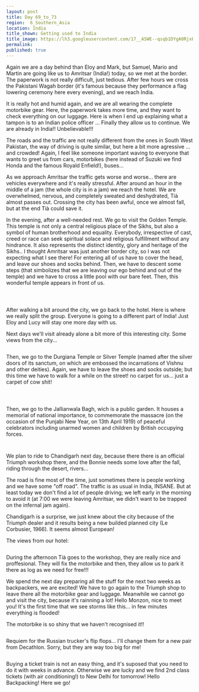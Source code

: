 ```yaml
---
layout: post
title: Day 69_to_73
region:  6_Southern_Asia
location: India
title_shown: Getting used to India
title_image: https://lh3.googleusercontent.com/17__A5WE--qsqb1DYgA0RjxPO9Zisi-DQomQPKOGPnrvwwg82nLGDQ5b8PTQwrDjEH2ZLTTaKluz_v40cYfGIIbia59yciaC2dUBFdKfjHKTB48y-D2H6awqcX6CNvbXeqFJnUCAfk9DjPcKr1j-EaMtAcOE2gDAUVqrZiTus_7p_pU-rv0IMZmOXj-dN62eSJQweHUwHgXw5BWTG80f3ImNgd7-rZFqEV9HTmDjqo7YTtGt4WRsTPlz8jzkH0EBwkMrJUFaXuGmEjoGwuwk5eY8jt14c9YwNcDz7LRlNHqA67Ccg1FImYSk_85lTMnNE4qGAxeu72Elo1fl0yQGjuZaBFkfWNbHodcXDMarctxqEiOAXf4HWX57feGaQU_mCuY46gIoYXMlJjsfowx1l7NWEtTTUs0xqI8G1JjMpywHqI2DKy-vyH4J01qdziE5JNCrLNQLvn-mVuChwOBUxtW35LOw6xOMZb-hN3invnqGPmx_iq-GoeMeyIRipnNNkm0lAlnZ5poqwLPI1GKhbDQups7MBT61C7Wmw_nevAMBFuLU_i4f8VEKcQYgloQ5Gyqln0gknwKdZd5iwN5jG6i5gAUBIR59FAxImsgdbRQahgUPW56wD0PGdSmOaG0xd4DImBSuwrFc1iCk1u5CE8DlsIhTy78SQPCD07Xb5Z7RTc5I5WQXEdONiQ6eYGKfTHd9pdAEU_1j5FB07C0=w836-h627-no 
permalink: 
published: true
---
```


Again we are a day behind than Eloy and Mark, but Samuel, Mario and Martin are going like us to Amritsar (India!) today, so we met at the border. The paperwork is not really difficult, just tedious. After few hours we cross the Pakistani Wagah border (it's famous because they performance a flag lowering ceremony here every evening), and we reach India.

It is really hot and humid again, and we are all wearing the complete motorbike gear. Here, the paperwork takes more time, and they want to check everything on our luggage. Here is when I end up explaining what a tampon is to an Indian police officer ... Finally they allow us to continue. We are already in India!! Unbelievable!!!

The roads and the traffic are not really different from the ones in South West Pakistan, the way of driving is quite similar, but here a bit more agressive ... and crowded! Again, I feel like someone important waving to everyone that wants to greet us from cars, motorbikes (here instead of Suzuki we find Honda and the famous Royald Enfield!), buses...

As we approach Amritsar the traffic gets worse and worse... there are vehicles everywhere and it's really stressful. After around an hour in the middle of a jam (the whole city is in a jam) we reach the hotel. We are overwhelmed, nervous, and completely sweated and deshydrated, Tià almost passes out. Crossing the city has been awful, once we almost fall, but at the end Tià could save it.

In the evening, after a well-needed rest. We go to visit the Golden Temple. This temple is not only a central religious place of the Sikhs, but also a symbol of human brotherhood and equality. Everybody, irrespective of cast, creed or race can seek spiritual solace and religious fulfillment without any hindrance. It also represents the distinct identity, glory and heritage of the Sikhs.. I thought Amritsar was just another border city, so I was not expecting what I see there! For entering all of us have to cover the head, and leave our shoes and socks behind. Then, we have to descent some steps (that simbolizes that we are leaving our ego behind and out of the temple) and we have to cross a little pool with our bare feet. Then, this wonderful temple appears in front of us.

<p><a
href="https://lh3.googleusercontent.com/IS0a-Ehe-9_CHfHnEKaX4M7lQg5WK2_3NuuFCyC1a_KGVapFaQaV0yo8pg2OYMNHeFkNtn_ga-5QkKhJhajIQqHxBbaCsUkfbKZDsiWJWlH4R4DF9R2vYj3-lWTMeF3aLY71QqRN_9bJfzW1DnWBI3uaf801Mh7VcMr8eV5qs6BhCE_UU7C-Zur24f7vCv_Oz3qKcScQtb9n2sJRY55SaEN0v7S7XTFdqUoI-A5EqERnEqwR0vWDbbXLsaxClW3voKodCEaTMUquMdNTySgXHFRbwon8DZ_Mr89wUcZAsmXh8PqLwQZXyMJgy21r64nzBazuBfvtkjvBP0KZdF1hX7QsTCLeOGdt8xoTA44eRtx6WZYBQzuCLVgi846kTMoD495H73IZWs77aEGtnTu8kWWolaZapKvae8QAWqw59QQf0Gko5jDE9IFdCwYfVZ6cdJcJDtoiuGO8xhcfley9FrSetVdR53QbrcgJpvE5LTLZ3kgMZgY7BivCUhnkReGOXUj5GOratqrLKhFUvX_YJbZK6ago8PCM550D0ko4MSogTr2Mc3EY2Un_77X-ZeiRBn11Zt-cVPf1C_fQMJhDlApwa6a8uJfNn28suK1jBlXT6WXlEdSTWXUPT9UNAONZm003YoW8nkQCuNvgGkVpiTPIs5pJP7QOT7dKazTCMSBjG8WLdLT0exAwBw=w1043-h782-no"><img 
src="https://lh3.googleusercontent.com/IS0a-Ehe-9_CHfHnEKaX4M7lQg5WK2_3NuuFCyC1a_KGVapFaQaV0yo8pg2OYMNHeFkNtn_ga-5QkKhJhajIQqHxBbaCsUkfbKZDsiWJWlH4R4DF9R2vYj3-lWTMeF3aLY71QqRN_9bJfzW1DnWBI3uaf801Mh7VcMr8eV5qs6BhCE_UU7C-Zur24f7vCv_Oz3qKcScQtb9n2sJRY55SaEN0v7S7XTFdqUoI-A5EqERnEqwR0vWDbbXLsaxClW3voKodCEaTMUquMdNTySgXHFRbwon8DZ_Mr89wUcZAsmXh8PqLwQZXyMJgy21r64nzBazuBfvtkjvBP0KZdF1hX7QsTCLeOGdt8xoTA44eRtx6WZYBQzuCLVgi846kTMoD495H73IZWs77aEGtnTu8kWWolaZapKvae8QAWqw59QQf0Gko5jDE9IFdCwYfVZ6cdJcJDtoiuGO8xhcfley9FrSetVdR53QbrcgJpvE5LTLZ3kgMZgY7BivCUhnkReGOXUj5GOratqrLKhFUvX_YJbZK6ago8PCM550D0ko4MSogTr2Mc3EY2Un_77X-ZeiRBn11Zt-cVPf1C_fQMJhDlApwa6a8uJfNn28suK1jBlXT6WXlEdSTWXUPT9UNAONZm003YoW8nkQCuNvgGkVpiTPIs5pJP7QOT7dKazTCMSBjG8WLdLT0exAwBw=w1043-h782-no" class="oversize" alt=""></a></p>

<p><a
href="https://lh3.googleusercontent.com/6K11Z-VM4ft9qjxzq0DRpNHfszmuRh6MRy8S4rPw-FHaeEDpHay2moVM82_8XE2iMLjcsOsZ0TFkSPWqE3XnEAfEAjM_nDIVSOsIr-DZM0EOBzA8VapOkHd5Sk2xsVRwtv6DbvsgxscFchQn4UxCcr1jqRa7D_HfGbwiNH5JKIKMP7HCrymLK2e3yQ0x-K7hEvVWW8D2JMVfqSS-2OlJFwYQisN1zNPRBSyvmTVfjYfD1NDTVp4axwEsvhvnwnycMcurGyKZ2WCjccDBAxiaSXQ3YZcVwIgGxrc2fcauBu83DvWp-ubRBvE4NFzJYT5kkP6HrBnKipyyQ6Jfp3LmhgOIbTGSl8lKoFJRd32JvVVhXtrgZ5wFbiQPTKodarFz0YUTzIkP88O9oM1FKPgu-K6P3dv2TLwKcLSpa8iqT65FrZxLqkkRpqePYhFxRN9PG9qph2ZarfIInnDkqR9lEZv-Z7W_anjnFzJeKvuR-qVZNYl2IiF9w-usu94ZlrFqvDQV0R_0s_CkIl08GzPsnyopjhjhpncVON-wvagBajRzCn_umwd5yrXG6fLYzriUrJh92hmL9xwjxddBsgKpRIzhcc6YlSbngeOJEhy4M3Qq37deEK2B7ECRi26og8jQ4m-eb45KNPgcx_nQfQdv-CvN6fPmkXCI4mtAbj7PNJzVuZlx59dKb7RZxg=w835-h626-no"><img 
src="https://lh3.googleusercontent.com/6K11Z-VM4ft9qjxzq0DRpNHfszmuRh6MRy8S4rPw-FHaeEDpHay2moVM82_8XE2iMLjcsOsZ0TFkSPWqE3XnEAfEAjM_nDIVSOsIr-DZM0EOBzA8VapOkHd5Sk2xsVRwtv6DbvsgxscFchQn4UxCcr1jqRa7D_HfGbwiNH5JKIKMP7HCrymLK2e3yQ0x-K7hEvVWW8D2JMVfqSS-2OlJFwYQisN1zNPRBSyvmTVfjYfD1NDTVp4axwEsvhvnwnycMcurGyKZ2WCjccDBAxiaSXQ3YZcVwIgGxrc2fcauBu83DvWp-ubRBvE4NFzJYT5kkP6HrBnKipyyQ6Jfp3LmhgOIbTGSl8lKoFJRd32JvVVhXtrgZ5wFbiQPTKodarFz0YUTzIkP88O9oM1FKPgu-K6P3dv2TLwKcLSpa8iqT65FrZxLqkkRpqePYhFxRN9PG9qph2ZarfIInnDkqR9lEZv-Z7W_anjnFzJeKvuR-qVZNYl2IiF9w-usu94ZlrFqvDQV0R_0s_CkIl08GzPsnyopjhjhpncVON-wvagBajRzCn_umwd5yrXG6fLYzriUrJh92hmL9xwjxddBsgKpRIzhcc6YlSbngeOJEhy4M3Qq37deEK2B7ECRi26og8jQ4m-eb45KNPgcx_nQfQdv-CvN6fPmkXCI4mtAbj7PNJzVuZlx59dKb7RZxg=w835-h626-no" class="oversize" alt=""></a></p>

<p><a
href="https://lh3.googleusercontent.com/j_paC3pvNZV3MBjaNQiFjM74bNQ1klzB8ANKA3S-ymuLUm_F5zxpGcuC2NIhovfRMzKOlAdJAlGmUWYdZqoD9GlSTm20zK_3q61v776k7z-1kWNeIrMGNn5jl8n9cKvZc0cDbpw78EVP_6ThtRpHOD8Jdg2nqyAHrNxTGe78oDrCOKE_ER8o8lJBTTLzwETBN6kPVLvC0ge4qEFStA3PVzoo7FQ6ogvhx_9FIC81NsSzEAGwXILySrAo3Eso4uhIbuP0NtNocupS4dwZulbMo6u31HuVPPWg5xzSzrZyku2MBvWvQ34uaq3UnOvf4bzm2FEhqfopHPi6iXdl2vOVD_8CmoY7vo-eEBXT5PUTV4p2TWljYeP6gZLaATP9h1F2Qu9UmAGrq0h1bfJL7kFZp5kXVRUfZ0PENYx00Rl5QBAYjx9L7naOhanHFmeVoOJEgxgJYtD2e2LfiCjSPLBzq0w1JYyZ8GVK-foTFfmYTWACPekZAd-b8MQhSoPE0ErLeOOwfpLw3e0KXJU5prg4Y0319QPTT_Z1K_dPf7r6j9Pjtb3D7TDNcw1kXDNrDSk4KdK65W6GxnvmeIx4cTzJ5JoNO7dtkG2YfFmbUSDiOyyxUDLN2-cPdGJyXneCq1R-eUkTBXh9BvDT_CxHw5yUaAwOFZp-ejrLv2qLIGNljXt355Nb6fJyF2j54w=w1044-h783-no"><img 
src="https://lh3.googleusercontent.com/j_paC3pvNZV3MBjaNQiFjM74bNQ1klzB8ANKA3S-ymuLUm_F5zxpGcuC2NIhovfRMzKOlAdJAlGmUWYdZqoD9GlSTm20zK_3q61v776k7z-1kWNeIrMGNn5jl8n9cKvZc0cDbpw78EVP_6ThtRpHOD8Jdg2nqyAHrNxTGe78oDrCOKE_ER8o8lJBTTLzwETBN6kPVLvC0ge4qEFStA3PVzoo7FQ6ogvhx_9FIC81NsSzEAGwXILySrAo3Eso4uhIbuP0NtNocupS4dwZulbMo6u31HuVPPWg5xzSzrZyku2MBvWvQ34uaq3UnOvf4bzm2FEhqfopHPi6iXdl2vOVD_8CmoY7vo-eEBXT5PUTV4p2TWljYeP6gZLaATP9h1F2Qu9UmAGrq0h1bfJL7kFZp5kXVRUfZ0PENYx00Rl5QBAYjx9L7naOhanHFmeVoOJEgxgJYtD2e2LfiCjSPLBzq0w1JYyZ8GVK-foTFfmYTWACPekZAd-b8MQhSoPE0ErLeOOwfpLw3e0KXJU5prg4Y0319QPTT_Z1K_dPf7r6j9Pjtb3D7TDNcw1kXDNrDSk4KdK65W6GxnvmeIx4cTzJ5JoNO7dtkG2YfFmbUSDiOyyxUDLN2-cPdGJyXneCq1R-eUkTBXh9BvDT_CxHw5yUaAwOFZp-ejrLv2qLIGNljXt355Nb6fJyF2j54w=w1044-h783-no" class="oversize" alt=""></a></p>

After walking a bit around the city, we go back to the hotel. Here is where we really split the group. Everyone is going to a different part of India! Just Eloy and Lucy will stay one more day with us.

Next days we'll visit already alone a bit more of this interesting city. Some views from the city...

<p><a
href="https://lh3.googleusercontent.com/u1l7ux5giDB-ZRORtU1LZy0g_kzCvCRNZrrY3snZYJdrXYkAV4frcVAYS7oaWZ56RKYV5XK1Zk5ThQq9-MhkLVGxR1OEOEd0atwV7hLkPJQ0F7-3ncCgReCjGbpRN4RFd6MQRZ73hvtjCpqtMLMhoxG13D1bjZHgni5N1vzeuozjnGrpjfA3-StZHD9xPUBnZO5wx1GNxiu6OTAACcCYK6EfWNHVMungXBGaC6P6Hq4NhtfGbg2gYoeiuoKYN1FhUs9lVITvtFCpAYBASRW_DOD4jJtkkqpfpTCW8QAqfhzqDDRr3B9dTc_9-pMI5BZMmgSr8p4RyYr_ArFno8yH79wpdrrql9wX0v-PM_Qfo_uRfni35zpkOmvKNar-knDQnCM2pU0EbmiNVq730IyPoEsuytKTy5E49mD1i58UU_hd--0iPIE7iNxx0wFZlxj2fV2yoei6ryJdORez7anLhbI1nnIOuV3Za9Aeo-ri8tZ9CTo5SfeQv03qhPfGzGWv4IZpIamwKN4ZY6ipj9BHBWmUIWu_Gv4r5aEvUfXLgMaax2BDtHMJW0Xpkeqq3LI3mGw0DkF6PYXRdjQnc8VbityBUYbsthc5JoYP0loDGSSanoQAtgwpVV3HoHHYMkKJ7NScF7x-9B43ut3tTeTR8BIZqiggqQEsoHmdOAONvwfgXFuRg4hAueDUfA=w835-h626-no"><img 
src="https://lh3.googleusercontent.com/u1l7ux5giDB-ZRORtU1LZy0g_kzCvCRNZrrY3snZYJdrXYkAV4frcVAYS7oaWZ56RKYV5XK1Zk5ThQq9-MhkLVGxR1OEOEd0atwV7hLkPJQ0F7-3ncCgReCjGbpRN4RFd6MQRZ73hvtjCpqtMLMhoxG13D1bjZHgni5N1vzeuozjnGrpjfA3-StZHD9xPUBnZO5wx1GNxiu6OTAACcCYK6EfWNHVMungXBGaC6P6Hq4NhtfGbg2gYoeiuoKYN1FhUs9lVITvtFCpAYBASRW_DOD4jJtkkqpfpTCW8QAqfhzqDDRr3B9dTc_9-pMI5BZMmgSr8p4RyYr_ArFno8yH79wpdrrql9wX0v-PM_Qfo_uRfni35zpkOmvKNar-knDQnCM2pU0EbmiNVq730IyPoEsuytKTy5E49mD1i58UU_hd--0iPIE7iNxx0wFZlxj2fV2yoei6ryJdORez7anLhbI1nnIOuV3Za9Aeo-ri8tZ9CTo5SfeQv03qhPfGzGWv4IZpIamwKN4ZY6ipj9BHBWmUIWu_Gv4r5aEvUfXLgMaax2BDtHMJW0Xpkeqq3LI3mGw0DkF6PYXRdjQnc8VbityBUYbsthc5JoYP0loDGSSanoQAtgwpVV3HoHHYMkKJ7NScF7x-9B43ut3tTeTR8BIZqiggqQEsoHmdOAONvwfgXFuRg4hAueDUfA=w835-h626-no" class="oversize" alt=""></a></p>


Then, we go to the Durgiana Temple or Silver Temple (named after the silver doors of its sanctum, on which are embossed the incarnations of Vishnu and other deities). Again, we have to leave the shoes and socks outside; but this time we have to walk for a while on the street! no carpet for us... just a carpet of cow shit!

<p><a
href="https://lh3.googleusercontent.com/wdYtVo91SeBHbFvcAb1-OURpHrxm-_iHZqTMB_2MTFvxemQPqNnt2j5Qif5DTxgDrZeheNSiNzfG8mZ2WIGg1BUlusarBt1Fomvl8NIgZ5LLK3uNr6rjdy1F4zLdbTc14GGEiXczWs68--_5CBbYpaNQuUO_3pxf9YC8tc6dfphzALy-x5OA73HsMIw51f3_Zs87VxcpdaJmCVDy8FRr0i_erK04nD-BBW35fIil3mKt8AbV1mYEt3-eZsy3GhcKC6qgDc7x1A7odoNCJ73Qf9CzGrXr3hbqljJlW5huMO56Nv9fDsHcONLg9YjLJbQqcrICJm12Skz-vp8Vxv3yQLR8gbtpg6rK8-ci_j6s00zB4KKO-XHt9CklCoM_OFG1nDyZVPcn-B62NsXumeVmFeAhoUWGjCHgqROPcPrSznckJakyfcTB8DJwr8iRy2g4EJNcRaoqy51LcREsG4lM4qyRzv8H7JF0jh6JiILkIgd_EBBtdKvcLOehR5bCNvPbZAmudrOoNiGT2MJzW8nibpZ3uxZwH6nmEmtc2CL7oBUxXY475ui_ng8KhgZfJVgwIPz7Lia3AT0hCeXdxB4bBz9f34qNW3N0FDxDFDH0TuAw6d_C2AWAVjaywBOTjBWtQ85FEFgTCCQrhBraFmNtfq7n4Cd4bGki5w0J353i8CNlUO0Io0ZlW_X5vA=w1044-h783-no"><img 
src="https://lh3.googleusercontent.com/wdYtVo91SeBHbFvcAb1-OURpHrxm-_iHZqTMB_2MTFvxemQPqNnt2j5Qif5DTxgDrZeheNSiNzfG8mZ2WIGg1BUlusarBt1Fomvl8NIgZ5LLK3uNr6rjdy1F4zLdbTc14GGEiXczWs68--_5CBbYpaNQuUO_3pxf9YC8tc6dfphzALy-x5OA73HsMIw51f3_Zs87VxcpdaJmCVDy8FRr0i_erK04nD-BBW35fIil3mKt8AbV1mYEt3-eZsy3GhcKC6qgDc7x1A7odoNCJ73Qf9CzGrXr3hbqljJlW5huMO56Nv9fDsHcONLg9YjLJbQqcrICJm12Skz-vp8Vxv3yQLR8gbtpg6rK8-ci_j6s00zB4KKO-XHt9CklCoM_OFG1nDyZVPcn-B62NsXumeVmFeAhoUWGjCHgqROPcPrSznckJakyfcTB8DJwr8iRy2g4EJNcRaoqy51LcREsG4lM4qyRzv8H7JF0jh6JiILkIgd_EBBtdKvcLOehR5bCNvPbZAmudrOoNiGT2MJzW8nibpZ3uxZwH6nmEmtc2CL7oBUxXY475ui_ng8KhgZfJVgwIPz7Lia3AT0hCeXdxB4bBz9f34qNW3N0FDxDFDH0TuAw6d_C2AWAVjaywBOTjBWtQ85FEFgTCCQrhBraFmNtfq7n4Cd4bGki5w0J353i8CNlUO0Io0ZlW_X5vA=w1044-h783-no" class="oversize" alt=""></a></p>

<p><a
href="https://lh3.googleusercontent.com/aEWxZE5rygCz3bNWy6M51AS2Q2sfYezdg9voip6E7vQD34opv-G8eN3SCuXzSe0mSDE80IdWTQl7cqc8wgZwCUXyMfHUUIDhKKMAGU5DIBf8TeIy_B_QTdA-N-HN6GsIKDSLRU1jlhPq14DTJDztNGKiDa4GTZMp9N9LK65gIH_Us1iYHdixptfbqnFjL9bfc-xkbZAGwWl94YEbNxTFj_wqAGxmP2gCMHIjkakcz4bQPaNuupiyDz3Et5wov61kNSgU_aQaz0nZP6kzqd4zwNFX1yWQYQKSu9Y6zGmF_WJgiEDQlwUgY5Nw65brjWVnlb1kZeQpr5oCPGJfJIX2RmNF_4Q6YO6OtU1v6BmNsmDie5_uIAYyouXA1FPS0vfDOrqFe0dpuJZAvMibP9yyvsRBZZJ8afuV5AWcH_bZeuvVDOUkcwowYLL13-vtBrkRw6gj8e_vScjhPzLIHCV_gbdVfMtA21R-XcjXHOb9CJ8nQ0ZaCScmsDsicGnOlVM4G9nhKDeQWR-D0QXPoHCIgvzxU5OXVDSWGikiW2hTjYw5pknorQPz0-hGEvxB5nKDr_N89jKg1adN7tYtUkgMz4hJHL7e240PRHHIF1X5VUT6ZYK0fBWx7Tt9sxj-OFIX5cApQfxmkOsVSTEgCFTX5Spy_yXSMZEB_Dmn-YuvOwWSxi534n8MUr3Gtw=w1044-h783-no"><img 
src="https://lh3.googleusercontent.com/aEWxZE5rygCz3bNWy6M51AS2Q2sfYezdg9voip6E7vQD34opv-G8eN3SCuXzSe0mSDE80IdWTQl7cqc8wgZwCUXyMfHUUIDhKKMAGU5DIBf8TeIy_B_QTdA-N-HN6GsIKDSLRU1jlhPq14DTJDztNGKiDa4GTZMp9N9LK65gIH_Us1iYHdixptfbqnFjL9bfc-xkbZAGwWl94YEbNxTFj_wqAGxmP2gCMHIjkakcz4bQPaNuupiyDz3Et5wov61kNSgU_aQaz0nZP6kzqd4zwNFX1yWQYQKSu9Y6zGmF_WJgiEDQlwUgY5Nw65brjWVnlb1kZeQpr5oCPGJfJIX2RmNF_4Q6YO6OtU1v6BmNsmDie5_uIAYyouXA1FPS0vfDOrqFe0dpuJZAvMibP9yyvsRBZZJ8afuV5AWcH_bZeuvVDOUkcwowYLL13-vtBrkRw6gj8e_vScjhPzLIHCV_gbdVfMtA21R-XcjXHOb9CJ8nQ0ZaCScmsDsicGnOlVM4G9nhKDeQWR-D0QXPoHCIgvzxU5OXVDSWGikiW2hTjYw5pknorQPz0-hGEvxB5nKDr_N89jKg1adN7tYtUkgMz4hJHL7e240PRHHIF1X5VUT6ZYK0fBWx7Tt9sxj-OFIX5cApQfxmkOsVSTEgCFTX5Spy_yXSMZEB_Dmn-YuvOwWSxi534n8MUr3Gtw=w1044-h783-no" class="oversize" alt=""></a></p>

<p><a
href="https://lh3.googleusercontent.com/9MwVEnjRa_8fqbVoPrkPjbZO1w9JkFWeQ4jPzrHVl_FQDP_2eOkZtYka1UL9Z9MF_CAUd2ArvGEZDoMxZRD2_4mVoZZQg-bxnjE4riuPxYTZa1HD0pvrF5vcp6z8mHNszsZe7mDEBCmHi_TCt2vdjfRTxCnmqMIc4Mh5x0EhhHHMEwtoEMHhiX4paF8NEjdWbzSHZSV84iboaVXku-FgmXWUJrO-omKz_MVVA2JfrgWwtjVYsMbSCHuoiroZCGCzgOAZwOXpg2SFqqjYqThbMEhJBWcr8uuimF6dKFEw293ml_HrWvv---EICYnbEXE9DpdQUokbkGZ3gaY-MA7fiwPhZrcaoAZxhnogB_eaRpnakVvFO_KT-8Jmmfe7MVHq6-JkfXwoP5qdfXTqPHv8TModv9aVDKc0p2ByCY8whjgNHUd9C7c1GDmlkLUarySDFlBfgJ0YgNi2Ejr7GYRO9a8tJSNM9ddqjuDnB5pB3YOuMEWf5aYDL6ahH82nCdezJ8mhCbPCZMl6UcHCk5QC2RxLQ-vj7oge7RYiyv-W8R-CCE72_wbTOkn174yQcoWCU-QQRnAPkTNQAUZE8eoTyBFMnIFkurwQI8x2KDv1b6EraZNA4d5hJQo9ARuAFS48Qsn5HWerkl3L5xpNd8IRZ2yjU6KxcjF_nbln0-ZN-HpSDppKgpIUAcdvGw=w587-h782-no"><img 
src="https://lh3.googleusercontent.com/9MwVEnjRa_8fqbVoPrkPjbZO1w9JkFWeQ4jPzrHVl_FQDP_2eOkZtYka1UL9Z9MF_CAUd2ArvGEZDoMxZRD2_4mVoZZQg-bxnjE4riuPxYTZa1HD0pvrF5vcp6z8mHNszsZe7mDEBCmHi_TCt2vdjfRTxCnmqMIc4Mh5x0EhhHHMEwtoEMHhiX4paF8NEjdWbzSHZSV84iboaVXku-FgmXWUJrO-omKz_MVVA2JfrgWwtjVYsMbSCHuoiroZCGCzgOAZwOXpg2SFqqjYqThbMEhJBWcr8uuimF6dKFEw293ml_HrWvv---EICYnbEXE9DpdQUokbkGZ3gaY-MA7fiwPhZrcaoAZxhnogB_eaRpnakVvFO_KT-8Jmmfe7MVHq6-JkfXwoP5qdfXTqPHv8TModv9aVDKc0p2ByCY8whjgNHUd9C7c1GDmlkLUarySDFlBfgJ0YgNi2Ejr7GYRO9a8tJSNM9ddqjuDnB5pB3YOuMEWf5aYDL6ahH82nCdezJ8mhCbPCZMl6UcHCk5QC2RxLQ-vj7oge7RYiyv-W8R-CCE72_wbTOkn174yQcoWCU-QQRnAPkTNQAUZE8eoTyBFMnIFkurwQI8x2KDv1b6EraZNA4d5hJQo9ARuAFS48Qsn5HWerkl3L5xpNd8IRZ2yjU6KxcjF_nbln0-ZN-HpSDppKgpIUAcdvGw=w587-h782-no" class="oversize" alt=""></a></p>

Then, we go to the Jallianwala Bagh, wich is a public garden. It houses a memorial of national importance, to commemorate the massacre (on the occasion of the Punjabi New Year, on 13th April 1919) of peaceful celebrators including unarmed women and children by British occupying forces.

<p><a
href="https://lh3.googleusercontent.com/TIgYR3rftR4647BwJEmvfw-iy9OP_gZ2_Y2vzti1DxdMnfRnFGDXMe-eY-Huxg7ohtrwzEzwxSLdDeEFCmeyKnbVRvdmoKJmi46IinNpUDWtub3YTQUViqDoSH1JtUVK_tG99d3RkeJOekxCsu97OuBMHsL24C7HYNzFuVyZ4st1RQSisg2rdoEKqi_wCgltbrdWueRnaB56DqvRiSJyzstGPZ9iPfPuipooczBa2kOsHBL-Gu8iximzjxhW-1GtTRxBRBwgv4tCHbx1OMV_btkZ9h71JT260dmQMQPIiRdEfjo9wagddEBZ0D2jklzsa5n5--KJkrLfvhqCwgJMuZuStHhnPMG7gMSj9JzLrSdV4bK07UtoK15PM0NmNBzMp3IP8uG9QXUEAvwe54XBjjVesk62cFF_fZdlKcUgjyKDJx-gFz0ThonibkisvV4dv_HratlT7qq2tcBbm5Vld0UnXUHhj5aVaJJTMh4lMO6yN2HC9hiT89_ScajVvN8UMduRrZoxTCbpjxWl-kAjtMFpofuZYN6S-pZanJCvbtd4n8yc47_d0zFxwGtsN7-gprszbpkMxPXY-4c1Dj6b4Gh7ZVHailubDM9StklU1O6r1FQLQtN54JmH9pUV2dxsPPKMD3h7TtGCJBBd2LJ1Yg39qW6C6tjqRE90vKb-wWxV1-EskfPNbqfsMQ=w835-h626-no"><img 
src="https://lh3.googleusercontent.com/TIgYR3rftR4647BwJEmvfw-iy9OP_gZ2_Y2vzti1DxdMnfRnFGDXMe-eY-Huxg7ohtrwzEzwxSLdDeEFCmeyKnbVRvdmoKJmi46IinNpUDWtub3YTQUViqDoSH1JtUVK_tG99d3RkeJOekxCsu97OuBMHsL24C7HYNzFuVyZ4st1RQSisg2rdoEKqi_wCgltbrdWueRnaB56DqvRiSJyzstGPZ9iPfPuipooczBa2kOsHBL-Gu8iximzjxhW-1GtTRxBRBwgv4tCHbx1OMV_btkZ9h71JT260dmQMQPIiRdEfjo9wagddEBZ0D2jklzsa5n5--KJkrLfvhqCwgJMuZuStHhnPMG7gMSj9JzLrSdV4bK07UtoK15PM0NmNBzMp3IP8uG9QXUEAvwe54XBjjVesk62cFF_fZdlKcUgjyKDJx-gFz0ThonibkisvV4dv_HratlT7qq2tcBbm5Vld0UnXUHhj5aVaJJTMh4lMO6yN2HC9hiT89_ScajVvN8UMduRrZoxTCbpjxWl-kAjtMFpofuZYN6S-pZanJCvbtd4n8yc47_d0zFxwGtsN7-gprszbpkMxPXY-4c1Dj6b4Gh7ZVHailubDM9StklU1O6r1FQLQtN54JmH9pUV2dxsPPKMD3h7TtGCJBBd2LJ1Yg39qW6C6tjqRE90vKb-wWxV1-EskfPNbqfsMQ=w835-h626-no" class="oversize" alt=""></a></p>

<p><a
href="https://lh3.googleusercontent.com/iP5RHNQFO9k2g6H5NP2jO6exD4SHy9tcw7OJ9nmTXUyKljX278BNyScNZ5VaPCQlBCQTxKYU2XVpLr93R9KufOM8nKV0ohcj6PI_BTriCWYIULNqwaslYJ8SZKDhpsyWiWnMFXheYVAWcpGVjUjbPeHXpXlUsqqeiEMe09TuYSK-jrhG6adshyQRumlkRsgNy1g6HPAKBfx6K0qqA688P1f8UBg-w93O_PEv0gbXFGHyOwFiOKIoejhv8lr4k5l5dx3QYxc89iLiHelk2ecVEcTlJdcd9iv6vcTyamZspECmv-lVjpGyimftuYSWF80I_Do-M7SkjLzqsAZz9kURDXxsf-b6--IhKNuFYs6dVzbHe5cOZ6Cytb5uL8445DMnD_7xLdhaf3CQucaaxuwnocCZU5ra7MTzbCLDRK76mlkwCHJ-a-jycWWJe5z1Te0x-fl27aZS5WvZYLopPf6mZVWGqT2cATSw0byWNWUm777FbmjQ-pNhCrTd-dFdh7M047Wyh3tGNdhPDlhQi5AMjfKtdWdk6V48BaLJCUulMwBXnOZwlhK7tzc0MohQtSu4MJK6q5PoNyPScsiNjgTAtVtHcnJwBHr9cLOQr3CrCx7kNkII9buaggG_wjwAjEQqLsgJwOYtbGHeaFERUWFc-v6fqV2ywEyPYWST5ecDMLg96yQ5kl5CghJ6yQ=w1044-h783-no"><img 
src="https://lh3.googleusercontent.com/iP5RHNQFO9k2g6H5NP2jO6exD4SHy9tcw7OJ9nmTXUyKljX278BNyScNZ5VaPCQlBCQTxKYU2XVpLr93R9KufOM8nKV0ohcj6PI_BTriCWYIULNqwaslYJ8SZKDhpsyWiWnMFXheYVAWcpGVjUjbPeHXpXlUsqqeiEMe09TuYSK-jrhG6adshyQRumlkRsgNy1g6HPAKBfx6K0qqA688P1f8UBg-w93O_PEv0gbXFGHyOwFiOKIoejhv8lr4k5l5dx3QYxc89iLiHelk2ecVEcTlJdcd9iv6vcTyamZspECmv-lVjpGyimftuYSWF80I_Do-M7SkjLzqsAZz9kURDXxsf-b6--IhKNuFYs6dVzbHe5cOZ6Cytb5uL8445DMnD_7xLdhaf3CQucaaxuwnocCZU5ra7MTzbCLDRK76mlkwCHJ-a-jycWWJe5z1Te0x-fl27aZS5WvZYLopPf6mZVWGqT2cATSw0byWNWUm777FbmjQ-pNhCrTd-dFdh7M047Wyh3tGNdhPDlhQi5AMjfKtdWdk6V48BaLJCUulMwBXnOZwlhK7tzc0MohQtSu4MJK6q5PoNyPScsiNjgTAtVtHcnJwBHr9cLOQr3CrCx7kNkII9buaggG_wjwAjEQqLsgJwOYtbGHeaFERUWFc-v6fqV2ywEyPYWST5ecDMLg96yQ5kl5CghJ6yQ=w1044-h783-no" class="oversize" alt=""></a></p>

We plan to ride to Chandigarh next day, because there there is an official Triumph workshop there, and the Bonnie needs some love after the fall, riding through the desert, rivers...

The road is fine most of the time, just sometimes there is people working and we have some "off road". The traffic is as usual in India, INSANE. But at least today we don't find a lot of people driving; we left early in the morning to avoid it (at 7:00 we were leaving Amritsar, we didn't want to be trapped on the infernal jam again).

Chandigarh is a surprise, we just knew about the city because of the Triumph dealer and it results being a new builded planned city (Le Corbusier, 1966). It seems almost European!

The views from our hotel:

<p><a
href="https://lh3.googleusercontent.com/hsmqHlmZPcLxCY2zW45a5DhRMXECfPMfhNPx0PMBs-TmRBq5TzXrtqjAPJoPPN59QTLYtAS_YLD8Xs7LaNmp4kmILEolPPCxBL31ogr_lgsPoyYhzCTmQesNxy3KsfGQx82zgP2DudsMWx96SdrfMi3NJue5pnPC_rNW8qOKZl01S3d2rLcMifiZyxR9_U141lf6PYI82DYKERBaQOhGK7mUl-iSNT30M0uhZtk-z2va-dIMcXJYRa_-EUtDZG1IBmencfVwczd40_PwgG5Xk524H2A3v9dlo-rbUdobhzGxJdBNQifyHSOYKTd8Famuh0YRcMb4GERQga6y1PYpJEAHjs6CQq8E7E1bo4anTxMp82t54bRn1tPrUAO7qexw1FT4ikTJ75srCffx1rs7VysJ28WeBEsFw6kCyWcIS-EetFoOoNHbFKY_jRAwprTi-taUIzs7upS_LGNzCryCp2UyX1zzWGGPrlBJoDssCpKtgiyZxdodc3Qcd7PtVM8Sj-He7PEI6luxmX0H6AGIo3Q2s9uG82gJ6CdRVAHDGdxi3jiM7oEYdSj9HV9WnM3ic251gA-rJXTwW1Mhtx7jTliShWykHBFG63RZkHgXb-X9nzgURd6X73n_uuKG4ZzeVeg4K-R6RYA4dQR7LtPmtFXYXGrC2cukoU1wgsOwcsxoAazkDw_6ccM6dw=w1044-h783-no"><img 
src="https://lh3.googleusercontent.com/hsmqHlmZPcLxCY2zW45a5DhRMXECfPMfhNPx0PMBs-TmRBq5TzXrtqjAPJoPPN59QTLYtAS_YLD8Xs7LaNmp4kmILEolPPCxBL31ogr_lgsPoyYhzCTmQesNxy3KsfGQx82zgP2DudsMWx96SdrfMi3NJue5pnPC_rNW8qOKZl01S3d2rLcMifiZyxR9_U141lf6PYI82DYKERBaQOhGK7mUl-iSNT30M0uhZtk-z2va-dIMcXJYRa_-EUtDZG1IBmencfVwczd40_PwgG5Xk524H2A3v9dlo-rbUdobhzGxJdBNQifyHSOYKTd8Famuh0YRcMb4GERQga6y1PYpJEAHjs6CQq8E7E1bo4anTxMp82t54bRn1tPrUAO7qexw1FT4ikTJ75srCffx1rs7VysJ28WeBEsFw6kCyWcIS-EetFoOoNHbFKY_jRAwprTi-taUIzs7upS_LGNzCryCp2UyX1zzWGGPrlBJoDssCpKtgiyZxdodc3Qcd7PtVM8Sj-He7PEI6luxmX0H6AGIo3Q2s9uG82gJ6CdRVAHDGdxi3jiM7oEYdSj9HV9WnM3ic251gA-rJXTwW1Mhtx7jTliShWykHBFG63RZkHgXb-X9nzgURd6X73n_uuKG4ZzeVeg4K-R6RYA4dQR7LtPmtFXYXGrC2cukoU1wgsOwcsxoAazkDw_6ccM6dw=w1044-h783-no" class="oversize" alt=""></a></p>

During the afternoon Tià goes to the workshop, they are really nice and proffesional. They will fix the motorbike and then, they allow us to park it there as log as we need for free!!!

We spend the next day preparing all the stuff for the next two weeks as backpackers, we are excited! We have to go again to the Triumph shop to leave there all the motorbike gear and luggage. Meanwhile we cannot go and visit the city, because it's rainning a lot! Hello Monzon, nice to meet you! It's the first time that we see storms like this... in few minutes everything is flooded!

The motorbike is so shiny that we haven't recognised it!!

<p><a
href="https://lh3.googleusercontent.com/z0cO_X059GoS9KLRGfitOkmodQY0JSo67AGjiqEAO8obv5mvgt3lCRzzxuL-eMemRlA9StSWYvSY57rjyBnjaRbPkmqBONqQSl6G6_a1CEH4sX5qsSBviV4TOpHk8igtLzBjpOgx516V6qsBKPsIOw5YjGDcpp4XBvTCR2muMDTx8-cRo1peGv5GEwXOV8l9TtnX9QoVJh3EviuNZHey6kf9qC_Rsp-hT2yhpLI6NpTQt0V1vQbbVclbzR0vjh0OBwLOYLzG6G4YUN17HqQh-sQ4bSR9R8moT0rOlT_sRVD2VkrMnNYqULo5UDk3YWw_yZ30awnz4Zn6mw7nHN7IWX-nQeJnbN5bp0d_h7x4NrBqzoEbqtcVmcvjjcLxz41ZRrchnfT2Ej1foTaw9c0woSBmPuhlNLINOq-mCZgJq_fhDIM14A7XTbv77_FDb-Q-BKj9aMiWhjO9js3AqBHHYV4XoYdNWnM1zlVI8l7jCGsZ90KpNdTnKHxJy7jblHDRN93uwyezCXpPsprxNyGyvV_fEVDV8ohj74_s-alesnUuNUADf6zDX9EAtrNI82TanmCoMnCl8DhmZwTsbkxMcPxxcWhH3Lcm63EdHAQ7jNGqKP8Rw0CLfvAhTEH1iMfItOovOXoWpyCiZfuJlYoRTMfhatzayXWulIm7K957fmZ3vptGA_ajqVpKpQ=w835-h626-no"><img 
src="https://lh3.googleusercontent.com/z0cO_X059GoS9KLRGfitOkmodQY0JSo67AGjiqEAO8obv5mvgt3lCRzzxuL-eMemRlA9StSWYvSY57rjyBnjaRbPkmqBONqQSl6G6_a1CEH4sX5qsSBviV4TOpHk8igtLzBjpOgx516V6qsBKPsIOw5YjGDcpp4XBvTCR2muMDTx8-cRo1peGv5GEwXOV8l9TtnX9QoVJh3EviuNZHey6kf9qC_Rsp-hT2yhpLI6NpTQt0V1vQbbVclbzR0vjh0OBwLOYLzG6G4YUN17HqQh-sQ4bSR9R8moT0rOlT_sRVD2VkrMnNYqULo5UDk3YWw_yZ30awnz4Zn6mw7nHN7IWX-nQeJnbN5bp0d_h7x4NrBqzoEbqtcVmcvjjcLxz41ZRrchnfT2Ej1foTaw9c0woSBmPuhlNLINOq-mCZgJq_fhDIM14A7XTbv77_FDb-Q-BKj9aMiWhjO9js3AqBHHYV4XoYdNWnM1zlVI8l7jCGsZ90KpNdTnKHxJy7jblHDRN93uwyezCXpPsprxNyGyvV_fEVDV8ohj74_s-alesnUuNUADf6zDX9EAtrNI82TanmCoMnCl8DhmZwTsbkxMcPxxcWhH3Lcm63EdHAQ7jNGqKP8Rw0CLfvAhTEH1iMfItOovOXoWpyCiZfuJlYoRTMfhatzayXWulIm7K957fmZ3vptGA_ajqVpKpQ=w835-h626-no" class="oversize" alt=""></a></p>

Requiem for the Russian trucker's flip flops... I'll change them for a new pair from Decathlon. Sorry, but they are way too big for me!

<p><a
href="https://lh3.googleusercontent.com/tpF85lnW73r4Crvyzvll0BL7LOhGAB-ThV1Yx2U4XXhJLJJbHZgpDMcJ7pDoBDwmhyIAXCpztnso6UI8Qo5ynE5-xnYhdM0cz2hyzaplQUEo3dMHB1vldHTmUvw3gI8d1zrKxvZQ3MDunKQhxQYhu5_SOjXdalaBNkOLpNmzFLOESdHKfKI2nDFol0W3I_1bkVbsddQboiE3SQ8Es_tL6WsnR7YYgZElEkJdWw73hUDBXfTWIBp1e4lZu1lRdXcFaXYqIw00OsWyEx178EmkH110FA7c8jaH_QFI4tVKec01IvQ84Ld-VD5TI-CeD7ewxz1_mQ_AtMtPluhQWMCz7sR3n91-oLRaqWZbbOFxkjtKoke-159LEK8xEi8J9OjNyYM4T9lFoTx4E9zYE3RikW2_LQ2lP1Y5z3d2YYDEvzEHzHuArFSqSUgSJJue1Qlr8MmE07dHbiA3U_zmSdfgYJ1mHTPwPM9PvV-Y8YdUVZ1fE7eBAq7yLyPtl1Zqdqt_Ti2sb3jsZGpTFUqN0itkU9f1izu8aFXVWnr4n5AyllMGIXHFB3zS0SzRSW1mRT72-OY9aan2N_8JEGkH02RMgOWJYVgFeIDuwc51avE-8CuDV6eKyIm8sni84ZAttc48IirvYLxtFXXgsYQYVtWXoNwGgmlUkezdqz4yyhgM5n1ygS8SX43mVZev7A=w588-h783-no"><img 
src="https://lh3.googleusercontent.com/tpF85lnW73r4Crvyzvll0BL7LOhGAB-ThV1Yx2U4XXhJLJJbHZgpDMcJ7pDoBDwmhyIAXCpztnso6UI8Qo5ynE5-xnYhdM0cz2hyzaplQUEo3dMHB1vldHTmUvw3gI8d1zrKxvZQ3MDunKQhxQYhu5_SOjXdalaBNkOLpNmzFLOESdHKfKI2nDFol0W3I_1bkVbsddQboiE3SQ8Es_tL6WsnR7YYgZElEkJdWw73hUDBXfTWIBp1e4lZu1lRdXcFaXYqIw00OsWyEx178EmkH110FA7c8jaH_QFI4tVKec01IvQ84Ld-VD5TI-CeD7ewxz1_mQ_AtMtPluhQWMCz7sR3n91-oLRaqWZbbOFxkjtKoke-159LEK8xEi8J9OjNyYM4T9lFoTx4E9zYE3RikW2_LQ2lP1Y5z3d2YYDEvzEHzHuArFSqSUgSJJue1Qlr8MmE07dHbiA3U_zmSdfgYJ1mHTPwPM9PvV-Y8YdUVZ1fE7eBAq7yLyPtl1Zqdqt_Ti2sb3jsZGpTFUqN0itkU9f1izu8aFXVWnr4n5AyllMGIXHFB3zS0SzRSW1mRT72-OY9aan2N_8JEGkH02RMgOWJYVgFeIDuwc51avE-8CuDV6eKyIm8sni84ZAttc48IirvYLxtFXXgsYQYVtWXoNwGgmlUkezdqz4yyhgM5n1ygS8SX43mVZev7A=w588-h783-no" class="oversize" alt=""></a></p>

Buying a ticket train is not an easy thing, and it's suposed that you need to do it with weeks in advance. Otherwise we are lucky and we find 2nd class tickets (with air conditioning!) to New Delhi for tomorrow! Hello Backpacking! Here we go!